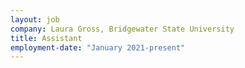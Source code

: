 ```yaml
---
layout: job
company: Laura Gross, Bridgewater State University
title: Assistant
employment-date: "January 2021-present"
---
```

